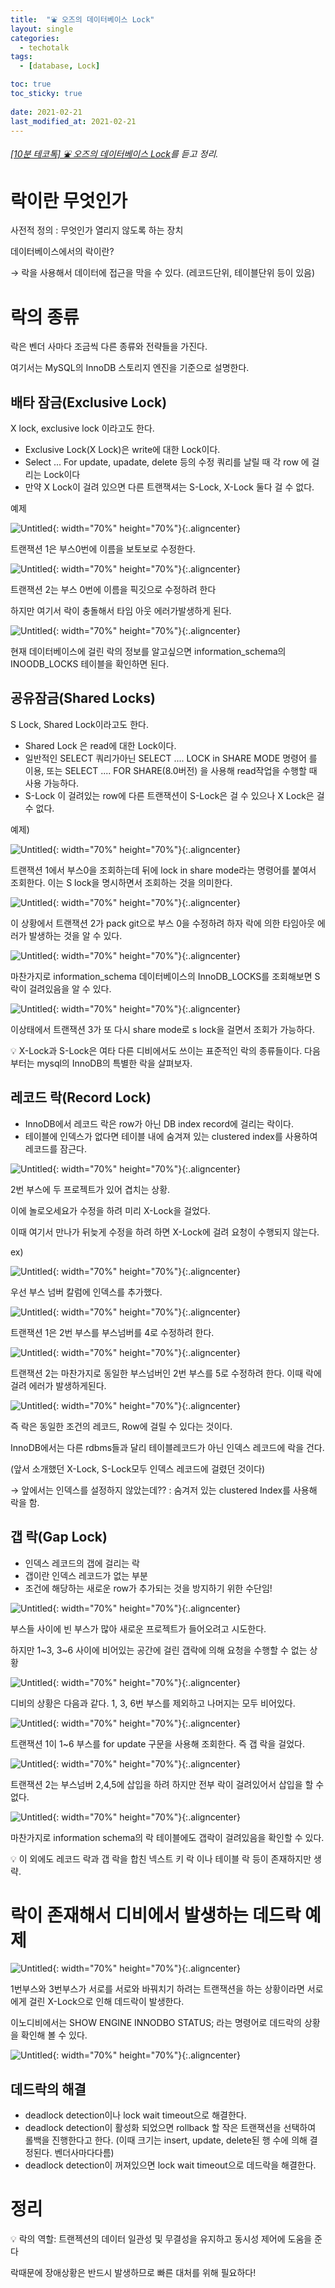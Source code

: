 ```yaml
---
title:  "⛲️ 오즈의 데이터베이스 Lock"
layout: single
categories:
  - techotalk
tags:
  - [database, Lock]

toc: true
toc_sticky: true
 
date: 2021-02-21
last_modified_at: 2021-02-21
---
```


*[[10분 테코톡] ⛲️ 오즈의 데이터베이스 Lock](https://www.youtube.com/watch?v=onBpJRDSZGA)를 듣고 정리.*

# 락이란 무엇인가

사전적 정의 : 무엇인가 열리지 않도록 하는 장치

데이터베이스에서의 락이란?

→ 락을 사용해서 데이터에 접근을 막을 수 있다. (레코드단위, 테이블단위 등이 있음)

# 락의 종류

락은 벤더 사마다 조금씩 다른 종류와 전략들을 가진다.

여기서는 MySQL의 InnoDB 스토리지 엔진을 기준으로 설명한다.

## 배타 잠금(Exclusive Lock)

X lock, exclusive lock 이라고도 한다.

- Exclusive Lock(X Lock)은 write에 대한 Lock이다.
- Select ... For update, upadate, delete 등의 수정 쿼리를 날릴 때 각 row 에 걸리는 Lock이다
- 만약 X Lock이 걸려 있으면 다른 트랜잭셔는 S-Lock, X-Lock 둘다 걸 수 없다.

예제

 

![Untitled](/assets/img/%E1%84%8B%E1%85%A9%E1%84%8C%E1%85%B3%E1%84%8B%E1%85%B4%20%E1%84%83%E1%85%A6%E1%84%8B%20feec2/Untitled.png){: width="70%" height="70%"}{:.aligncenter}

트랜잭션 1은 부스0번에 이름을 보토보로 수정한다.

![Untitled](/assets/img/%E1%84%8B%E1%85%A9%E1%84%8C%E1%85%B3%E1%84%8B%E1%85%B4%20%E1%84%83%E1%85%A6%E1%84%8B%20feec2/Untitled%201.png){: width="70%" height="70%"}{:.aligncenter}

트랜잭션 2는 부스 0번에 이름을 픽깃으로 수정하려 한다

하지만 여기서 락이 충돌해서 타임 아웃 에러가발생하게 된다.

![Untitled](/assets/img/%E1%84%8B%E1%85%A9%E1%84%8C%E1%85%B3%E1%84%8B%E1%85%B4%20%E1%84%83%E1%85%A6%E1%84%8B%20feec2/Untitled%202.png){: width="70%" height="70%"}{:.aligncenter}

현재 데이터베이스에 걸린 락의 정보를 알고싶으면 information_schema의 INOODB_LOCKS 테이블을 확인하면 된다. 

## 공유잠금(Shared Locks)

S Lock, Shared Lock이라고도 한다.

- Shared Lock 은 read에 대한 Lock이다.
- 일반적인 SELECT 쿼리가아닌 SELECT .... LOCK in SHARE MODE 명령어 를 이용, 또는 SELECT .... FOR SHARE(8.0버전) 을 사용해 read작업을 수행할 때 사용 가능하다.
- S-Lock 이 걸려있는 row에 다른 트랜잭션이 S-Lock은 걸 수 있으나 X Lock은 걸 수 없다.

예제)

![Untitled](/assets/img/%E1%84%8B%E1%85%A9%E1%84%8C%E1%85%B3%E1%84%8B%E1%85%B4%20%E1%84%83%E1%85%A6%E1%84%8B%20feec2/Untitled%203.png){: width="70%" height="70%"}{:.aligncenter}

트랜잭션 1에서 부스0을 조회하는데 뒤에 lock in share mode라는 명령어를 붙여서 조회한다. 이는 S lock을 명시하면서 조회하는 것을 의미한다.

![Untitled](/assets/img/%E1%84%8B%E1%85%A9%E1%84%8C%E1%85%B3%E1%84%8B%E1%85%B4%20%E1%84%83%E1%85%A6%E1%84%8B%20feec2/Untitled%204.png){: width="70%" height="70%"}{:.aligncenter}

이 상황에서 트랜잭션 2가 pack git으로 부스 0을 수정하려 하자 락에 의한 타임아웃 에러가 발생하는 것을 알 수 있다.

![Untitled](/assets/img/%E1%84%8B%E1%85%A9%E1%84%8C%E1%85%B3%E1%84%8B%E1%85%B4%20%E1%84%83%E1%85%A6%E1%84%8B%20feec2/Untitled%205.png){: width="70%" height="70%"}{:.aligncenter}

마찬가지로 information_schema 데이터베이스의 InnoDB_LOCKS를 조회해보면  S락이 걸려있음을 알 수 있다.

![Untitled](/assets/img/%E1%84%8B%E1%85%A9%E1%84%8C%E1%85%B3%E1%84%8B%E1%85%B4%20%E1%84%83%E1%85%A6%E1%84%8B%20feec2/Untitled%206.png){: width="70%" height="70%"}{:.aligncenter}

이상태에서 트랜잭션 3가 또 다시 share mode로 s lock을 걸면서 조회가 가능하다.

<aside>
💡 X-Lock과 S-Lock은 여타 다른 디비에서도 쓰이는 표준적인 락의 종류들이다. 다음부터는 mysql의 InnoDB의 특별한 락을 살펴보자.

</aside>

## 레코드 락(Record Lock)

- InnoDB에서  레코드 락은 row가 아닌 DB index record에 걸리는 락이다.
- 테이블에 인덱스가 없다면 테이블 내에 숨겨져 있는 clustered index를 사용하여 레코드를 잠근다.

![Untitled](/assets/img/%E1%84%8B%E1%85%A9%E1%84%8C%E1%85%B3%E1%84%8B%E1%85%B4%20%E1%84%83%E1%85%A6%E1%84%8B%20feec2/Untitled%207.png){: width="70%" height="70%"}{:.aligncenter}

2번 부스에 두 프로젝트가 있어 겹치는 상황.

이에 놀로오세요가 수정을 하려 미리 X-Lock을 걸었다.

이때 여기서 만나가 뒤늦게 수정을 하려 하면 X-Lock에 걸려 요청이 수행되지 않는다.

ex)

![Untitled](/assets/img/%E1%84%8B%E1%85%A9%E1%84%8C%E1%85%B3%E1%84%8B%E1%85%B4%20%E1%84%83%E1%85%A6%E1%84%8B%20feec2/Untitled%208.png){: width="70%" height="70%"}{:.aligncenter}

우선 부스 넘버 칼럼에 인덱스를 추가했다.

![Untitled](/assets/img/%E1%84%8B%E1%85%A9%E1%84%8C%E1%85%B3%E1%84%8B%E1%85%B4%20%E1%84%83%E1%85%A6%E1%84%8B%20feec2/Untitled%209.png){: width="70%" height="70%"}{:.aligncenter}

트랜잭션 1은  2번 부스를 부스넘버를 4로 수정하려 한다.

![Untitled](/assets/img/%E1%84%8B%E1%85%A9%E1%84%8C%E1%85%B3%E1%84%8B%E1%85%B4%20%E1%84%83%E1%85%A6%E1%84%8B%20feec2/Untitled%2010.png){: width="70%" height="70%"}{:.aligncenter}

트랜잭션 2는 마찬가지로 동일한 부스넘버인 2번 부스를 5로 수정하려 한다. 이때 락에 걸려 에러가 발생하게된다.

![Untitled](/assets/img/%E1%84%8B%E1%85%A9%E1%84%8C%E1%85%B3%E1%84%8B%E1%85%B4%20%E1%84%83%E1%85%A6%E1%84%8B%20feec2/Untitled%2011.png){: width="70%" height="70%"}{:.aligncenter}

즉 락은 동일한 조건의 레코드, Row에 걸릴 수 있다는 것이다.

InnoDB에서는 다른 rdbms들과 달리 테이블레코드가 아닌 인덱스 레코드에 락을 건다.

 (앞서 소개했던 X-Lock, S-Lock모두 인덱스 레코드에 걸렸던 것이다)

→ 앞에서는 인덱스를 설정하지 않았는데?? : 숨겨저 있는 clustered Index를 사용해 락을 함.

## 갭 락(Gap Lock)

- 인덱스 레코드의 갭에 걸리는 락
- 갭이란 인덱스 레코드가 없는 부분
- 조건에 해당하는 새로운 row가 추가되는 것을 방지하기 위한 수단임!

![Untitled](/assets/img/%E1%84%8B%E1%85%A9%E1%84%8C%E1%85%B3%E1%84%8B%E1%85%B4%20%E1%84%83%E1%85%A6%E1%84%8B%20feec2/Untitled%2012.png){: width="70%" height="70%"}{:.aligncenter}

부스들 사이에 빈 부스가 많아 새로운 프로젝트가 들어오려고 시도한다.

하지만 1~3, 3~6 사이에 비어있는 공간에 걸린 갭락에 의해 요청을 수행할 수 없는 상황

![Untitled](/assets/img/%E1%84%8B%E1%85%A9%E1%84%8C%E1%85%B3%E1%84%8B%E1%85%B4%20%E1%84%83%E1%85%A6%E1%84%8B%20feec2/Untitled%2013.png){: width="70%" height="70%"}{:.aligncenter}

 

디비의 상황은 다음과 같다. 1, 3, 6번 부스를 제외하고 나머지는 모두 비어있다.

![Untitled](/assets/img/%E1%84%8B%E1%85%A9%E1%84%8C%E1%85%B3%E1%84%8B%E1%85%B4%20%E1%84%83%E1%85%A6%E1%84%8B%20feec2/Untitled%2014.png){: width="70%" height="70%"}{:.aligncenter}

트랜잭션 1이 1~6 부스를 for update 구문을 사용해 조회한다. 즉 갭 락을 걸었다.

![Untitled](/assets/img/%E1%84%8B%E1%85%A9%E1%84%8C%E1%85%B3%E1%84%8B%E1%85%B4%20%E1%84%83%E1%85%A6%E1%84%8B%20feec2/Untitled%2015.png){: width="70%" height="70%"}{:.aligncenter}

트랜잭션 2는 부스넘버 2,4,5에 삽입을 하려 하지만 전부 락이 걸려있어서 삽입을 할 수 없다.

![Untitled](/assets/img/%E1%84%8B%E1%85%A9%E1%84%8C%E1%85%B3%E1%84%8B%E1%85%B4%20%E1%84%83%E1%85%A6%E1%84%8B%20feec2/Untitled%2016.png){: width="70%" height="70%"}{:.aligncenter}

마찬가지로 information schema의 락 테이블에도 갭락이 걸려있음을 확인할 수 있다.

<aside>
💡 이 외에도 레코드 락과 갭 락을 합친 넥스트 키 락 이나 테이블 락 등이 존재하지만 생략.

</aside>

# 락이 존재해서 디비에서 발생하는 데드락 예제

![Untitled](/assets/img/%E1%84%8B%E1%85%A9%E1%84%8C%E1%85%B3%E1%84%8B%E1%85%B4%20%E1%84%83%E1%85%A6%E1%84%8B%20feec2/Untitled%2017.png){: width="70%" height="70%"}{:.aligncenter}

1번부스와 3번부스가 서로를 서로와 바꿔치기 하려는 트랜잭션을 하는 상황이라면 서로에게 걸린 X-Lock으로 인해 데드락이 발생한다.

이노디비에서는 SHOW ENGINE INNODBO STATUS; 라는 명령어로 데드락의 상황을 확인해 볼 수 있다.

![Untitled](/assets/img/%E1%84%8B%E1%85%A9%E1%84%8C%E1%85%B3%E1%84%8B%E1%85%B4%20%E1%84%83%E1%85%A6%E1%84%8B%20feec2/Untitled%2018.png){: width="70%" height="70%"}{:.aligncenter}

## 데드락의 해결

- deadlock detection이나 lock wait timeout으로 해결한다.
- deadlock detection이 활성화 되었으면 rollback 할 작은 트랜잭션을 선택하여 롤백을 진행한다고 한다.
(이때 크기는 insert, update, delete된 행 수에 의해 결정된다. 벤더사마다다름)
- deadlock detection이 꺼져있으면 lock wait timeout으로 데드락을 해결한다.

# 정리

<aside>
💡 락의 역할: 트랜젝션의 데이터 일관성 및 무결성을 유지하고 동시성 제어에 도움을 준다

</aside>

락때문에 장애상황은 반드시 발생하므로 빠른 대처를 위해 필요하다!